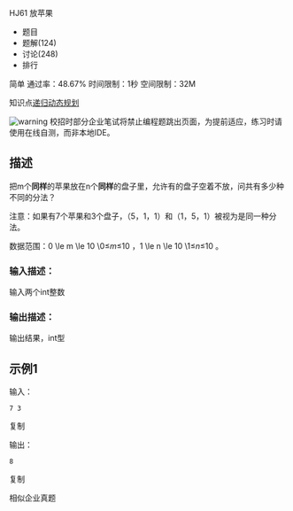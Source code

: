 HJ61 放苹果







- 题目
- 题解(124)
- 讨论(248)
- 排行

简单 通过率：48.67% 时间限制：1秒 空间限制：32M

知识点[递归](https://www.nowcoder.com/exam/oj/ta?page=2&tpId=37&type=37?tag=591)[动态规划](https://www.nowcoder.com/exam/oj/ta?page=2&tpId=37&type=37?tag=593)

![warning](https://static.nowcoder.com/fe/file/images/web/ta/warning.png) 校招时部分企业笔试将禁止编程题跳出页面，为提前适应，练习时请使用在线自测，而非本地IDE。

## 描述

把m个**同样**的苹果放在n个**同样**的盘子里，允许有的盘子空着不放，问共有多少种不同的分法？

注意：如果有7个苹果和3个盘子，（5，1，1）和（1，5，1）被视为是同一种分法。

数据范围：0 \le m \le 10 \0≤*m*≤10 ，1 \le n \le 10 \1≤*n*≤10 。



### 输入描述：

输入两个int整数

### 输出描述：

输出结果，int型

## 示例1

输入：

```
7 3
```

复制

输出：

```
8
```

复制

相似企业真题